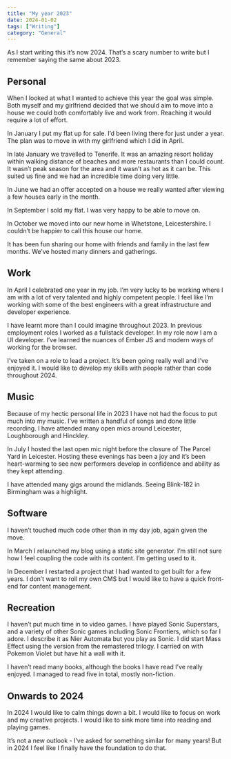 ```yaml
---
title: "My year 2023"
date: 2024-01-02
tags: ["Writing"]
category: "General"
---
```

As I start writing this it’s now 2024. That’s a scary number to write but I remember saying the same about 2023.

## Personal

When I looked at what I wanted to achieve this year the goal was simple. Both myself and my girlfriend decided that we should aim to move into a house we could both comfortably live and work from. Reaching it would require a lot of effort.

In January I put my flat up for sale. I’d been living there for just under a year. The plan was to move in with my girlfriend which I did in April.

In late January we travelled to Tenerife. It was an amazing resort holiday within walking distance of beaches and more restaurants than I could count. It wasn’t peak season for the area and it wasn’t as hot as it can be. This suited us fine and we had an incredible time doing very little.

In June we had an offer accepted on a house we really wanted after viewing a few houses early in the month.

In September I sold my flat. I was very happy to be able to move on.

In October we moved into our new home in Whetstone, Leicestershire. I couldn’t be happier to call this house our home.

It has been fun sharing our home with friends and family in the last few months. We’ve hosted many dinners and gatherings.

## Work

In April I celebrated one year in my job. I’m very lucky to be working where I am with a lot of very talented and highly competent people. I feel like I’m working with some of the best engineers with a great infrastructure and developer experience.

I have learnt more than I could imagine throughout 2023. In previous employment roles I worked as a fullstack developer. In my role now I am a UI developer. I’ve learned the nuances of Ember JS and modern ways of working for the browser.

I’ve taken on a role to lead a project. It’s been going really well and I’ve enjoyed it. I would like to develop my skills with people rather than code throughout 2024.

## Music

Because of my hectic personal life in 2023 I have not had the focus to put much into my music. I’ve written a handful of songs and done little recording. I have attended many open mics around Leicester, Loughborough and Hinckley.

In July I hosted the last open mic night before the closure of The Parcel Yard in Leicester. Hosting these evenings has been a joy and it’s been heart-warming to see new performers develop in confidence and ability as they kept attending.

I have attended many gigs around the midlands. Seeing Blink-182 in Birmingham was a highlight.

## Software

I haven’t touched much code other than in my day job, again given the move.

In March I relaunched my blog using a static site generator. I’m still not sure how I feel coupling the code with its content. I’m getting used to it.

In December I restarted a project that I had wanted to get built for a few years. I don’t want to roll my own CMS but I would like to have a quick front-end for content management.

## Recreation

I haven’t put much time in to video games. I have played Sonic Superstars, and a variety of other Sonic games including Sonic Frontiers, which so far I adore. I describe it as Nier Automata but you play as Sonic. I did start Mass Effect using the version from the remastered trilogy. I carried on with Pokemon Violet but have hit a wall with it.

I haven’t read many books, although the books I have read I’ve really enjoyed. I managed to read five in total, mostly non-fiction.

## Onwards to 2024

In 2024 I would like to calm things down a bit. I would like to focus on work and my creative projects. I would like to sink more time into reading and playing games.

It’s not a new outlook - I’ve asked for something similar for many years! But in 2024 I feel like I finally have the foundation to do that.
